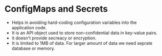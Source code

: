# ConfigMaps and Secrets
* Helps in avoiding hard-coding configuration variables into the application code.
* It is an API object used to store non-confidential data in key-value pairs.
* it doesn't provide secreacy or encryption.
* It is limited to 1MB of data. For larger amount of data we need seprate database or memory.


